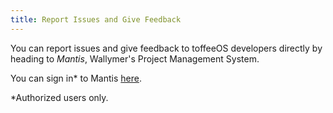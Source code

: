 ```yaml
---
title: Report Issues and Give Feedback
---
```


You can report issues and give feedback to toffeeOS developers directly by heading to *Mantis*, Wallymer's Project Management System.

You can sign in* to Mantis [here](https://p.internal.wallymer.com/login_select_proj_page.php?ref=bug_report_page.php).

*Authorized users only.
